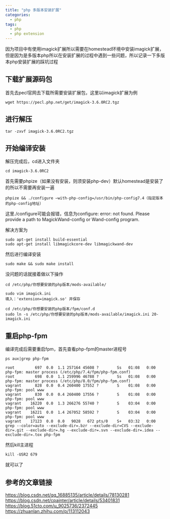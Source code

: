 ```yaml
---
title: "php 多版本安装扩展"
categories:
  - php
tags:
  - php
  - php extension
---
```

因为项目中有使用imagick扩展所以需要在homestead环境中安装imagick扩展，
但是因为是多版本php所以在安装扩展的过程中遇到一些问题，所以记录一下多版本php安装扩展的踩坑过程

## 下载扩展源码包
首先去pecl官网去下载所需要安装扩展包，这里以imagick扩展为例
```
wget https://pecl.php.net/get/imagick-3.6.0RC2.tgz
```

## 进行解压
```
tar -zxvf imagick-3.6.0RC2.tgz
```

## 开始编译安装
解压完成后，cd进入文件夹
```
cd imagick-3.6.0RC2
```

首先需要phpize（如果没有安装，则须安装php-dev）默认homestead是安装了的所以不需要再安装一遍
```
phpize && ./configure –with-php-config=/usr/bin/php-config7.4（指定版本的php-config地址）
```

这里./configure可能会报错，信息为configure: error: not found. Please provide a path to MagickWand-config or Wand-config program.
<p></p>

解决方案为
```
sudo apt-get install build-essential
sudo apt-get install libmagickcore-dev libmagickwand-dev
```

然后进行编译安装
```
sudo make && sudo make install
```

没问题的话就接着做以下操作
```
cd /etc/php/你想要安装的php版本/mods-available/

sudo vim imagick.ini
填入：'extension=imagick.so' 并保存

cd /etc/php/你想要安装的php版本/fpm/conf.d
sudo ln -s /etc/php/你想要安装的php版本/mods-available/imagick.ini 20-imagick.ini
```

## 重启php-fpm
编译完成后需要重启fpm，首先查看php-fpm的master进程号
```
ps aux|grep php-fpm

root         697  0.0  1.1 257164 45608 ?        Ss   01:08   0:00 php-fpm: master process (/etc/php/7.4/fpm/php-fpm.conf)
root         698  0.0  1.1 259996 46788 ?        Ss   01:08   0:00 php-fpm: master process (/etc/php/8.0/fpm/php-fpm.conf)
vagrant      828  0.0  0.4 260400 17552 ?        S    01:08   0:00 php-fpm: pool www
vagrant      830  0.0  0.4 260400 17556 ?        S    01:08   0:00 php-fpm: pool www
vagrant    16220  0.0  1.3 266276 55740 ?        S    03:04   0:00 php-fpm: pool www
vagrant    16221  0.0  1.4 267052 58592 ?        S    03:04   0:00 php-fpm: pool www
vagrant    17123  0.0  0.0   9028   672 pts/0    S+   03:32   0:00 grep --color=auto --exclude-dir=.bzr --exclude-dir=CVS --exclude-dir=.git --exclude-dir=.hg --exclude-dir=.svn --exclude-dir=.idea --exclude-dir=.tox php-fpm
```
然后kill主进程
```
kill -USR2 679
```
就可以了

## 参考的文章链接
https://blog.csdn.net/qq_16885135/article/details/78130281
https://blog.csdn.net/cpainter/article/details/53401831
https://blog.51cto.com/u_9025736/2372445
https://zhuanlan.zhihu.com/p/113112043
